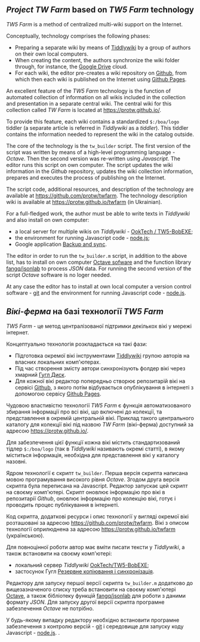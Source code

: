 ## *Project TW Farm* based on *TW5 Farm* technology

*TW5 Farm* is a method of centralized multi-wiki support on the Internet.

Conceptually, technology comprises the following phases:

* Preparing a separate wiki by means of [Tiddlywiki](https://tiddlywiki.com/) by a group of authors on their own local computers.
* When creating the content, the authors synchronize the wiki folder through, for instance, the [Google Drive](https://drive.google.com/) cloud.
* For each wiki, the editor pre-creates a wiki repository on [Github](https://github.com/), from which then each wiki is published on the Internet using [Github Pages](https://pages.github.com/).

An excellent feature of the *TW5 Farm* technology is the function of automated collection of information on all wikis included in the collection and presentation in a separate central wiki. The central wiki for this collection called *TW Farm* is located at https://protw.github.io/.

To provide this feature, each wiki contains a standardized `$:/boa/logo` tiddler (a separate article is referred in *Tiddlywiki* as a *tiddler*). This tiddler contains the information needed to represent the wiki in the catalog outside.

The core of the technology is the `tw_builder` script. The first version of the script was written by means of a high-level programming language -  *Octave*. Then the second version was re-written using *Javascript*. The editor runs this script on own computer. The script updates the wiki information in the *Github* repository, updates the wiki collection information, prepares and executes the process of publishing on the Internet.

The script code, additional resources, and description of the technology are available at https://github.com/protw/twfarm. The technology description wiki is available at https://protw.github.io/twfarm (in Ukrainian).

For a full-fledged work, the author must be able to write texts in *Tiddlywiki* and also install on own computer:

* a local server for multiple wikis on *Tiddlywiki* - [OokTech / TW5-BobEXE](https://github.com/OokTech/TW5-BobEXE);
* the environment for running Javascript code - [node.js](https://nodejs.org);
* Google application [Backup and sync](https://www.google.com/drive/download/backup-and-sync/).

The editor in order to run the `tw_builder.m` script, in addition to the above list, has to install on own computer [Octave sofware](https://www.gnu.org/software/octave/) and the function library [fangq/jsonlab](https://github.com/fangq/jsonlab) to process *JSON* data. For running the second version of the script *Octave* software is no loger needed.

At any case the editor has to install at own local computer a version control software - [git](https://git-scm.com/) and the environment for running Javascript code - [node.js](https://nodejs.org).

## *Вікі-ферма* на базі технології *TW5 Farm*

*TW5 Farm* - це метод централізованої підтримки декількох вікі у мережі інтернет.

Концептуально технологія розкладається на такі фази:

* Підготовка окремої вікі інструментами [Tiddlywiki](https://tiddlywiki.com/) групою авторів на власних локальних комп'ютерах. 
* Під час створення змісту автори синхронізують фолдер вікі через хмарний [Гугл Диск](https://drive.google.com/).
* Для кожної вікі редактор попередньо створює репозитарій вікі на сервісі [Github](https://github.com/), з якого потім відбувається опублікування в інтернеті з допомогою сервісу [Github Pages](https://pages.github.com/).

Чудовою властивістю технології *TW5 Farm* є функція автоматизованого збирання інформації про всі вікі, що включені до колекції, та представлення в окремій центральній вікі. Приклад такого центрального каталогу для колекції вікі під назвою *TW Farm* (вікі-ферма) доступний за адресою https://protw.github.io/.

Для забезпечення цієї функції кожна вікі містить стандартизований тідлер `$:/boa/logo` (так в *Tiddlywiki* називають окремі статті), в якому міститься інформація, необхідна для представлення вікі у каталогу назовні.

Ядром технології є скрипт `tw_builder`. Перша версія скрипта написана мовою програмування високого рівня *Octave*. Згодом друга версія скрипта була переписана на Javascript. Редактор запускає цей скрипт на своєму комп'ютері. Скрипт оновлює інформацію про вікі в репозитарії *Github*, оновлює інформацію про колекцію вікі, готує і проводить процес публікування в інтернеті.

Код скрипта, додаткові ресурси і опис технології у вигляді окремої вікі розташовані за адресою https://github.com/protw/twfarm. Вікі з описом технології оприлюднена за адресою https://protw.github.io/twfarm (українською).

Для повноцінної роботи автор має вміти писати тексти у *Tiddlywiki*, а також встановити на своєму комп'ютері:

* локальний сервер *Tiddlywiki* [OokTech/TW5-BobEXE](https://github.com/OokTech/TW5-BobEXE);
* застосунок Гугл [Резервне копіювання і синхронізація](https://www.google.com/intl/uk_ALL/drive/).

Редактору для запуску першої версії скрипта `tw_builder.m` додатково до вищезазначеного списку треба встановити на своєму комп'ютері [Octave](https://www.gnu.org/software/octave/), а також бібліотеку функцій [fangq/jsonlab](https://github.com/fangq/jsonlab) для роботи з даними формату *JSON*. Для запуску другої версії скрипта програмне забезпечення *Octave* не потрібно.

У будь-якому випадку редактору необхідно встановити програмне забезпечення з контролю версій - [git](https://git-scm.com/) і середовище для запуску коду Javascript - [node.js](https://nodejs.org).
.
